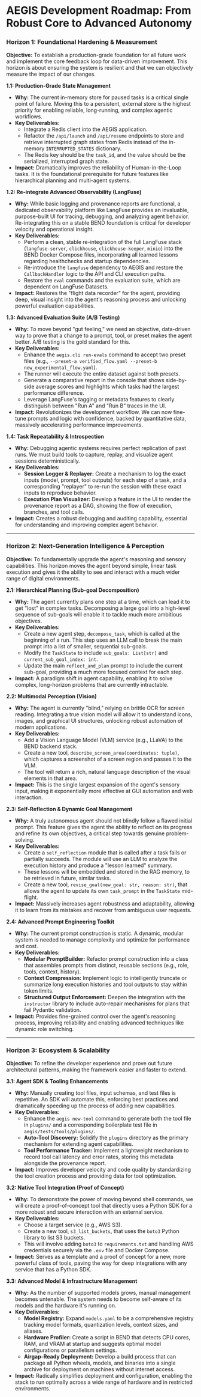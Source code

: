 # AEGIS Development Roadmap: From Robust Core to Advanced Autonomy

### **Horizon 1: Foundational Hardening & Measurement**

**Objective:** To establish a production-grade foundation for all future work and implement the core feedback loop for data-driven improvement. This horizon is about ensuring the system is resilient and that we can objectively measure the impact of our changes.

**1.1: Production-Grade State Management**
*   **Why:** The current in-memory store for paused tasks is a critical single point of failure. Moving this to a persistent, external store is the highest priority for enabling reliable, long-running, and complex agentic workflows.
*   **Key Deliverables:**
    *   Integrate a Redis client into the AEGIS application.
    *   Refactor the `/api/launch` and `/api/resume` endpoints to store and retrieve interrupted graph states from Redis instead of the in-memory `INTERRUPTED_STATES` dictionary.
    *   The Redis key should be the `task_id`, and the value should be the serialized, interrupted graph state.
*   **Impact:** Dramatically improves the reliability of Human-in-the-Loop tasks. It is the foundational prerequisite for future features like hierarchical planning and multi-agent systems.

**1.2: Re-integrate Advanced Observability (LangFuse)**
*   **Why:** While basic logging and provenance reports are functional, a dedicated observability platform like LangFuse provides an invaluable, purpose-built UI for tracing, debugging, and analyzing agent behavior. Re-integrating this on a stable BEND foundation is critical for developer velocity and operational insight.
*   **Key Deliverables:**
    *   Perform a clean, stable re-integration of the full LangFuse stack (`langfuse-server`, `clickhouse`, `clickhouse-keeper`, `minio`) into the BEND Docker Compose files, incorporating all learned lessons regarding healthchecks and startup dependencies.
    *   Re-introduce the `langfuse` dependency to AEGIS and restore the `CallbackHandler` logic to the API and CLI execution paths.
    *   Restore the `eval` commands and the evaluation suite, which are dependent on LangFuse Datasets.
*   **Impact:** Restores the "flight data recorder" for the agent, providing deep, visual insight into the agent's reasoning process and unlocking powerful evaluation capabilities.

**1.3: Advanced Evaluation Suite (A/B Testing)**
*   **Why:** To move beyond "gut feeling," we need an objective, data-driven way to prove that a change to a prompt, tool, or preset makes the agent better. A/B testing is the gold standard for this.
*   **Key Deliverables:**
    *   Enhance the `aegis.cli run-evals` command to accept two preset files (e.g., `--preset-a verified_flow.yaml --preset-b new_experimental_flow.yaml`).
    *   The runner will execute the entire dataset against both presets.
    *   Generate a comparative report in the console that shows side-by-side average scores and highlights which tasks had the largest performance difference.
    *   Leverage LangFuse's tagging or metadata features to clearly distinguish between "Run A" and "Run B" traces in the UI.
*   **Impact:** Revolutionizes the development workflow. We can now fine-tune prompts and logic with confidence, backed by quantitative data, massively accelerating performance improvements.

**1.4: Task Repeatability & Introspection**
*   **Why:** Debugging agentic systems requires perfect replication of past runs. We must build tools to capture, replay, and visualize agent sessions deterministically.
*   **Key Deliverables:**
    *   **Session Logger & Replayer:** Create a mechanism to log the exact inputs (model, prompt, tool outputs) for each step of a task, and a corresponding "replayer" to re-run the session with these exact inputs to reproduce behavior.
    *   **Execution Plan Visualizer:** Develop a feature in the UI to render the provenance report as a DAG, showing the flow of execution, branches, and tool calls.
*   **Impact:** Creates a robust debugging and auditing capability, essential for understanding and improving complex agent behavior.

---

### **Horizon 2: Next-Generation Intelligence & Perception**

**Objective:** To fundamentally upgrade the agent's reasoning and sensory capabilities. This horizon moves the agent beyond simple, linear task execution and gives it the ability to see and interact with a much wider range of digital environments.

**2.1: Hierarchical Planning (Sub-goal Decomposition)**
*   **Why:** The agent currently plans one step at a time, which can lead it to get "lost" in complex tasks. Decomposing a large goal into a high-level sequence of sub-goals will enable it to tackle much more ambitious objectives.
*   **Key Deliverables:**
    *   Create a new agent step, `decompose_task`, which is called at the beginning of a run. This step uses an LLM call to break the main prompt into a list of smaller, sequential sub-goals.
    *   Modify the `TaskState` to include `sub_goals: List[str]` and `current_sub_goal_index: int`.
    *   Update the main `reflect_and_plan` prompt to include the current sub-goal, providing a much more focused context for each step.
*   **Impact:** A paradigm shift in agent capability, enabling it to solve complex, long-horizon problems that are currently intractable.

**2.2: Multimodal Perception (Vision)**
*   **Why:** The agent is currently "blind," relying on brittle OCR for screen reading. Integrating a true vision model will allow it to understand icons, images, and graphical UI structures, unlocking robust automation of modern applications.
*   **Key Deliverables:**
    *   Add a Vision Language Model (VLM) service (e.g., LLaVA) to the BEND backend stack.
    *   Create a new tool, `describe_screen_area(coordinates: tuple)`, which captures a screenshot of a screen region and passes it to the VLM.
    *   The tool will return a rich, natural language description of the visual elements in that area.
*   **Impact:** This is the single largest expansion of the agent's sensory input, making it exponentially more effective at GUI automation and web interaction.

**2.3: Self-Reflection & Dynamic Goal Management**
*   **Why:** A truly autonomous agent should not blindly follow a flawed initial prompt. This feature gives the agent the ability to reflect on its progress and refine its own objectives, a critical step towards genuine problem-solving.
*   **Key Deliverables:**
    *   Create a `self_reflection` module that is called after a task fails or partially succeeds. The module will use an LLM to analyze the execution history and produce a "lesson learned" summary.
    *   These lessons will be embedded and stored in the RAG memory, to be retrieved in future, similar tasks.
    *   Create a new tool, `revise_goal(new_goal: str, reason: str)`, that allows the agent to update its own `task_prompt` in the `TaskState` mid-flight.
*   **Impact:** Massively increases agent robustness and adaptability, allowing it to learn from its mistakes and recover from ambiguous user requests.

**2.4: Advanced Prompt Engineering Toolkit**
*   **Why:** The current prompt construction is static. A dynamic, modular system is needed to manage complexity and optimize for performance and cost.
*   **Key Deliverables:**
    *   **Modular PromptBuilder:** Refactor prompt construction into a class that assembles prompts from distinct, reusable sections (e.g., role, tools, context, history).
    *   **Context Compression:** Implement logic to intelligently truncate or summarize long execution histories and tool outputs to stay within token limits.
    *   **Structured Output Enforcement:** Deepen the integration with the `instructor` library to include auto-repair mechanisms for plans that fail Pydantic validation.
*   **Impact:** Provides fine-grained control over the agent's reasoning process, improving reliability and enabling advanced techniques like dynamic role switching.

---

### **Horizon 3: Ecosystem & Scalability**

**Objective:** To refine the developer experience and prove out future architectural patterns, making the framework easier and faster to extend.

**3.1: Agent SDK & Tooling Enhancements**
*   **Why:** Manually creating tool files, input schemas, and test files is repetitive. An SDK will automate this, enforcing best practices and dramatically speeding up the process of adding new capabilities.
*   **Key Deliverables:**
    *   Enhance the `aegis new-tool` command to generate both the tool file in `plugins/` and a corresponding boilerplate test file in `aegis/tests/tools/plugins/`.
    *   **Auto-Tool Discovery:** Solidify the `plugins` directory as the primary mechanism for extending agent capabilities.
    *   **Tool Performance Tracker:** Implement a lightweight mechanism to record tool call latency and error rates, storing this metadata alongside the provenance report.
*   **Impact:** Improves developer velocity and code quality by standardizing the tool creation process and providing data for tool optimization.

**3.2: Native Tool Integration (Proof of Concept)**
*   **Why:** To demonstrate the power of moving beyond shell commands, we will create a proof-of-concept tool that directly uses a Python SDK for a more robust and secure interaction with an external service.
*   **Key Deliverables:**
    *   Choose a target service (e.g., AWS S3).
    *   Create a new tool, `s3_list_buckets`, that uses the `boto3` Python library to list S3 buckets.
    *   This will involve adding `boto3` to `requirements.txt` and handling AWS credentials securely via the `.env` file and Docker Compose.
*   **Impact:** Serves as a template and a proof of concept for a new, more powerful class of tools, paving the way for deep integrations with any service that has a Python SDK.

**3.3: Advanced Model & Infrastructure Management**
*   **Why:** As the number of supported models grows, manual management becomes untenable. The system needs to become self-aware of its models and the hardware it's running on.
*   **Key Deliverables:**
    *   **Model Registry:** Expand `models.yaml` to be a comprehensive registry tracking model formats, quantization levels, context sizes, and aliases.
    *   **Hardware Profiler:** Create a script in BEND that detects CPU cores, RAM, and VRAM at startup and suggests optimal model configurations or parallelism settings.
    *   **Airgap-Ready Deployment:** Develop a build process that can package all Python wheels, models, and binaries into a single archive for deployment on machines without internet access.
*   **Impact:** Radically simplifies deployment and configuration, enabling the stack to run optimally across a wide range of hardware and in restricted environments.
